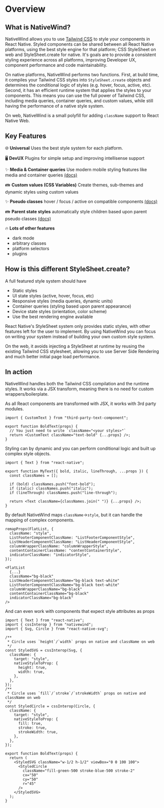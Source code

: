# Overview

## What is NativeWind?

NativeWind allows you to use [Tailwind CSS](https://tailwindcss.com) to style your components in React Native. Styled components can be shared between all React Native platforms, using the best style engine for that platform; CSS StyleSheet on web and StyleSheet.create for native. It's goals are to provide a consistent styling experience across all platforms, improving Developer UX, component performance and code maintainability.

On native platforms, NativeWind performs two functions. First, at build time, it compiles your Tailwind CSS styles into `StyleSheet.create` objects and determines the conditional logic of styles (e.g. hover, focus, active, etc). Second, it has an efficient runtime system that applies the styles to your components. This means you can use the full power of Tailwind CSS, including media queries, container queries, and custom values, while still having the performance of a native style system.

On web, NativeWind is a small polyfill for adding `className` support to React Native Web.

## Key Features

🌐 **Universal** Uses the best style system for each platform.

🖥️ **DevUX** Plugins for simple setup and improving intellisense support

✨ **Media & Container queries** Use modern mobile styling features like media and container queries [(docs)](../core-concepts/states#hover-focus-and-active)

👪 **Custom values (CSS Variables)** Create themes, sub-themes and dynamic styles using custom values

✨ **Pseudo classes** hover / focus / active on compatible components [(docs)](../core-concepts/states#hover-focus-and-active)

👪 **Parent state styles** automatically style children based upon parent pseudo classes [(docs)](../core-concepts/states#hover-focus-and-active#styling-based-on-parent-state)

🔥 **Lots of other features**

- dark mode
- arbitrary classes
- platform selectors
- plugins

## How is this different StyleSheet.create?

A full featured style system should have

- Static styles
- UI state styles (active, hover, focus, etc)
- Responsive styles (media queries, dynamic units)
- Container queries (styling based upon parent appearance)
- Device state styles (orientation, color scheme)
- Use the best rendering engine available

React Native's StyleSheet system only provides static styles, with other features left for the user to implement. By using NativeWind you can focus on writing your system instead of building your own custom style system.

On the web, it avoids injecting a StyleSheet at runtime by reusing the existing Tailwind CSS stylesheet, allowing you to use Server Side Rendering and much better initial page load performance.

## In action

NativeWind handles both the Tailwind CSS compilation and the runtime styles. It works via a JSX transform, meaning there is no need for custom wrappers/boilerplate.

As all React components are transformed with JSX, it works with 3rd party modules.

```tsx
import { CustomText } from "third-party-text-component";

export function BoldText(props) {
  // You just need to write `className="<your styles>"`
  return <CustomText className="text-bold" {...props} />;
}
```

Styling can by dynamic and you can perform conditional logic and built up complex style objects.

```tsx
import { Text } from "react-native";

export function MyText({ bold, italic, lineThrough, ...props }) {
  const classNames = [];

  if (bold) classNames.push("font-bold");
  if (italic) classNames.push("italic");
  if (lineThrough) classNames.push("line-through");

  return <Text className={classNames.join(" ")} {...props} />;
}
```

By default NativeWind maps `className`->`style`, but it can handle the mapping of complex components.

```tsx
remapProps(FlatList, {
  className: "style",
  ListFooterComponentClassName: "ListFooterComponentStyle",
  ListHeaderComponentClassName: "ListHeaderComponentStyle",
  columnWrapperClassName: "columnWrapperStyle",
  contentContainerClassName: "contentContainerStyle",
  indicatorClassName: "indicatorStyle",
});

<FlatList
  {...}
  className="bg-black"
  ListHeaderComponentClassName="bg-black text-white"
  ListFooterComponentClassName="bg-black text-white"
  columnWrapperClassName="bg-black"
  contentContainerClassName="bg-black"
  indicatorClassName="bg-black"
/>
```

And can even work with components that expect style attributes as props

```tsx
import { Text } from "react-native";
import { cssInterop } from "nativewind";
import { Svg, Circle } from "react-native-svg";

/**
 * Circle uses `height`/`width` props on native and className on web
 */
const StyledSVG = cssInterop(Svg, {
  className: {
    target: "style",
    nativeStyleToProp: {
      height: true,
      width: true,
    },
  },
});
/**
 * Circle uses `fill`/`stroke`/`strokeWidth` props on native and className on web
 */
const StyledCircle = cssInterop(Circle, {
  className: {
    target: "style",
    nativeStyleToProp: {
      fill: true,
      stroke: true,
      strokeWidth: true,
    },
  },
});

export function BoldText(props) {
  return (
    <StyledSVG className="w-1/2 h-1/2" viewBox="0 0 100 100">
      <StyledCircle
        className="fill-green-500 stroke-blue-500 stroke-2"
        cx="50"
        cy="50"
        r="45"
      />
    </StyledSVG>
  );
}
```
